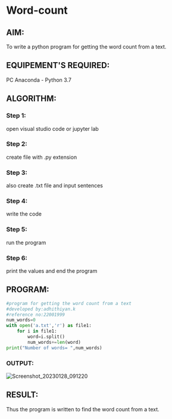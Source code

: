 # Word-count
## AIM:
To write a python program for getting the word count from a text.
## EQUIPEMENT'S REQUIRED: 
PC
Anaconda - Python 3.7
## ALGORITHM: 
### Step 1:
open visual studio code or jupyter lab

### Step 2: 
create file with .py extension
 
### Step 3: 
also create .txt file and input sentences

### Step 4:  
write the code

### Step 5: 
run the program

### Step 6: 
print the values and end the program

## PROGRAM:
```python
#program for getting the word count from a text
#developed by:adhithiyan.k
#reference no:22001999
num_words=0
with open('a.txt','r') as file1:
    for i in file1:
        word=i.split()
        num_words+=len(word)
print("Number of words= ",num_words)
```
### OUTPUT:


![Screenshot_20230128_091220](https://user-images.githubusercontent.com/121029258/215275694-1c812782-caa6-4a02-8745-71fc5bf4075e.png)

## RESULT:
Thus the program is written to find the word count from a text.
